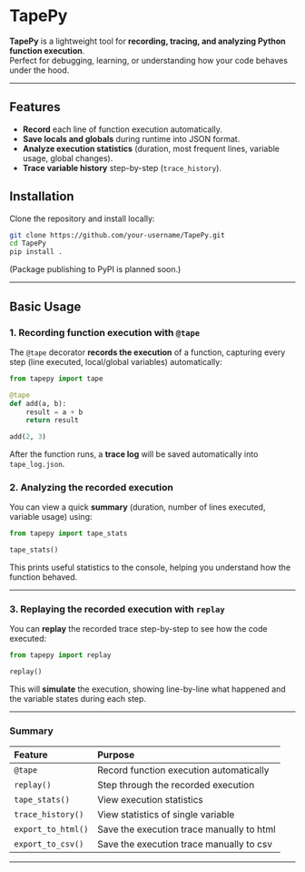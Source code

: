 # TapePy 

**TapePy** is a lightweight tool for **recording, tracing, and analyzing Python function execution**.  
Perfect for debugging, learning, or understanding how your code behaves under the hood.

---

## Features

- **Record** each line of function execution automatically.
- **Save locals and globals** during runtime into JSON format.
- **Analyze execution statistics** (duration, most frequent lines, variable usage, global changes).
- **Trace variable history** step-by-step (`trace_history`).


## Installation

Clone the repository and install locally:

```bash
git clone https://github.com/your-username/TapePy.git
cd TapePy
pip install .
```

(Package publishing to PyPI is planned soon.)

---

## Basic Usage

### 1. Recording function execution with `@tape`

The `@tape` decorator **records the execution** of a function, capturing every step (line executed, local/global variables) automatically:

```python
from tapepy import tape

@tape
def add(a, b):
    result = a + b
    return result

add(2, 3)
```

After the function runs, a **trace log** will be saved automatically into `tape_log.json`.



### 2. Analyzing the recorded execution

You can view a quick **summary** (duration, number of lines executed, variable usage) using:

```python
from tapepy import tape_stats

tape_stats()
```

This prints useful statistics to the console, helping you understand how the function behaved.

---

### 3. Replaying the recorded execution with `replay`

You can **replay** the recorded trace step-by-step to see how the code executed:

```python
from tapepy import replay

replay()
```

This will **simulate** the execution, showing line-by-line what happened and the variable states during each step.

---

### Summary

| Feature            | Purpose                                   |
|:-------------------|:------------------------------------------|
| `@tape`            | Record function execution automatically   |
| `replay()`         | Step through the recorded execution       |
| `tape_stats()`     | View execution statistics                 |
| `trace_history()`  | View statistics of single variable        |
| `export_to_html()` | Save the execution trace manually to html |
| `export_to_csv()`  | Save the execution trace manually to csv  |

---



